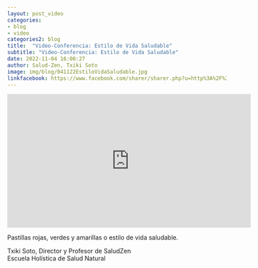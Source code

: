 ```yaml
---
layout: post_video
categories:
- blog
- video
categories2: blog
title:  "Video-Conferencia: Estilo de Vida Saludable"
subtitle: "Video-Conferencia: Estilo de Vida Saludable"
date: 2022-11-04 16:00:27
author: Salud-Zen, Txiki Soto
image: img/blog/041122EstiloVidaSaludable.jpg
linkfacebook: https://www.facebook.com/sharer/sharer.php?u=http%3A%2F%2Fwww.salud-zen.com%2Fblog%2F2022%2F11%2F04%2Fvideo-estilo-vida-saludable.html&amp;src=sdkpreparse
---   
```

<iframe src="https://www.facebook.com/plugins/video.php?height=308&href=https%3A%2F%2Fwww.facebook.com%2Fsaludzen.estilodevida%2Fvideos%2F1388063005055181%2F&show_text=false&width=560&t=0" width="560" height="308" style="border:none;overflow:hidden" scrolling="no" frameborder="0" allowfullscreen="true" allow="autoplay; clipboard-write; encrypted-media; picture-in-picture; web-share" allowFullScreen="true"></iframe>


Pastillas rojas, verdes y amarillas o estilo de vida saludable.  

Txiki Soto, Director y Profesor de SaludZen  
Escuela Holística de Salud Natural  
